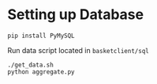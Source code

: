 

# Setting up Database

```
pip install PyMySQL
```

Run data script located in `basketclient/sql`

```
./get_data.sh
python aggregate.py
```
